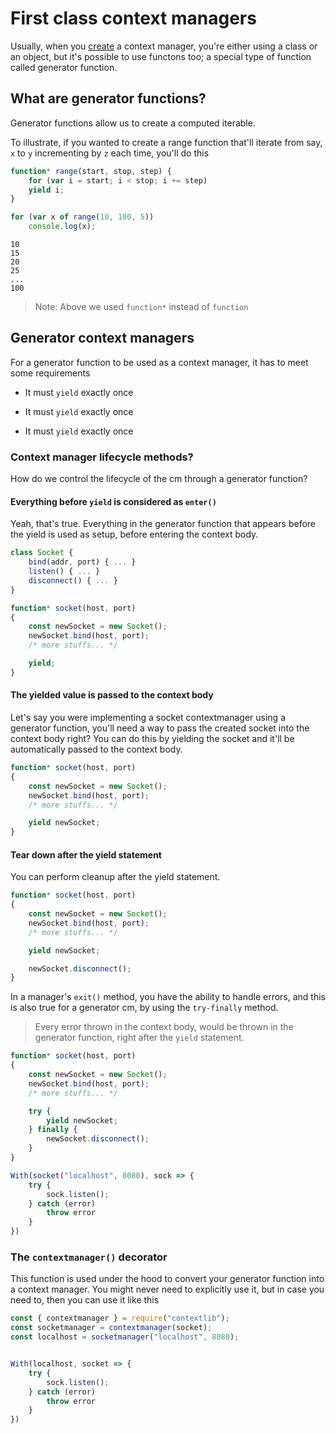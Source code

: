 # First class context managers

Usually, when you [create](/docs/with.md) a context manager, you're either using a class or an object, but it's possible to use functons too; a special type of function called generator function.

## What are generator functions?

Generator functions allow us to create a computed iterable.

To illustrate, if you wanted to create a range function that'll iterate from say, `x` to `y` incrementing by `z` each time, you'll do this

```js
function* range(start, stop, step) {
    for (var i = start; i < stop; i += step)
    yield i;
}

for (var x of range(10, 100, 5))
    console.log(x);
```

```
10
15
20
25
...
100
```

> Note: Above we used `function*` instead of `function`

## Generator context managers

For a generator function to be used as a context manager, it has to meet some requirements

* It must `yield` exactly once

* It must `yield` exactly once

* It must `yield` exactly once

### Context manager lifecycle methods?

How do we control the lifecycle of the cm through a generator function?

#### **Everything before `yield` is considered as `enter()`**

Yeah, that's true. Everything in the generator function that appears before the yield is used as setup, before entering the context body.

```js
class Socket {
    bind(addr, port) { ... }
    listen() { ... }
    disconnect() { ... }
}

function* socket(host, port)
{
    const newSocket = new Socket();
    newSocket.bind(host, port);
    /* more stuffs... */

    yield;
}
```

#### The yielded value is passed to the context body

Let's say you were implementing a socket contextmanager using a generator function, you'll need a way to pass the created socket into the context body right? You can do this by yielding the socket and it'll be automatically passed to the context body.

```js
function* socket(host, port)
{
    const newSocket = new Socket();
    newSocket.bind(host, port);
    /* more stuffs... */

    yield newSocket;
}
```

#### Tear down after the yield statement

You can perform cleanup after the yield statement.

```js
function* socket(host, port)
{
    const newSocket = new Socket();
    newSocket.bind(host, port);
    /* more stuffs... */

    yield newSocket;

    newSocket.disconnect();
}
```

In a manager's `exit()` method, you have the ability to handle errors, and this is also true for a generator cm, by using the `try-finally` method.

> Every error thrown in the context body, would be thrown in the generator function, right after the `yield` statement.

```js
function* socket(host, port)
{
    const newSocket = new Socket();
    newSocket.bind(host, port);
    /* more stuffs... */

    try {
        yield newSocket;
    } finally {
        newSocket.disconnect();
    }
}

With(socket("localhost", 8080), sock => {
    try {
        sock.listen();
    } catch (error)
        throw error
    }
})
```

### The `contextmanager()` decorator

This function is used under the hood to convert your generator function into a context manager. You might never need to explicitly use it, but in case you need to, then you can use it like this

```js
const { contextmanager } = require("contextlib");
const socketmanager = contextmanager(socket);
const localhost = socketmanager("localhost", 8080);


With(localhost, socket => {
    try {
        sock.listen();
    } catch (error)
        throw error
    }
})
```
